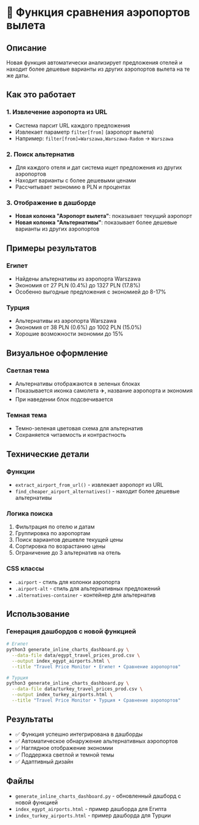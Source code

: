 # 🛫 Функция сравнения аэропортов вылета

## Описание
Новая функция автоматически анализирует предложения отелей и находит более дешевые варианты из других аэропортов вылета на те же даты.

## Как это работает

### 1. Извлечение аэропорта из URL
- Система парсит URL каждого предложения
- Извлекает параметр `filter[from]` (аэропорт вылета)
- Например: `filter[from]=Warszawa,Warszawa-Radom` → `Warszawa`

### 2. Поиск альтернатив
- Для каждого отеля и дат система ищет предложения из других аэропортов
- Находит варианты с более дешевыми ценами
- Рассчитывает экономию в PLN и процентах

### 3. Отображение в дашборде
- **Новая колонка "Аэропорт вылета"**: показывает текущий аэропорт
- **Новая колонка "Альтернативы"**: показывает более дешевые варианты из других аэропортов

## Примеры результатов

### Египет
- Найдены альтернативы из аэропорта Warszawa
- Экономия от 27 PLN (0.4%) до 1327 PLN (17.8%)
- Особенно выгодные предложения с экономией до 8-17%

### Турция  
- Альтернативы из аэропорта Warszawa
- Экономия от 38 PLN (0.6%) до 1002 PLN (15.0%)
- Хорошие возможности экономии до 15%

## Визуальное оформление

### Светлая тема
- Альтернативы отображаются в зеленых блоках
- Показывается иконка самолета ✈️, название аэропорта и экономия
- При наведении блок подсвечивается

### Темная тема
- Темно-зеленая цветовая схема для альтернатив
- Сохраняется читаемость и контрастность

## Технические детали

### Функции
- `extract_airport_from_url()` - извлекает аэропорт из URL
- `find_cheaper_airport_alternatives()` - находит более дешевые альтернативы

### Логика поиска
1. Фильтрация по отелю и датам
2. Группировка по аэропортам
3. Поиск вариантов дешевле текущей цены
4. Сортировка по возрастанию цены
5. Ограничение до 3 альтернатив на отель

### CSS классы
- `.airport` - стиль для колонки аэропорта
- `.airport-alt` - стиль для альтернативных предложений
- `.alternatives-container` - контейнер для альтернатив

## Использование

### Генерация дашбордов с новой функцией
```bash
# Египет
python3 generate_inline_charts_dashboard.py \
  --data-file data/egypt_travel_prices_prod.csv \
  --output index_egypt_airports.html \
  --title "Travel Price Monitor • Египет • Сравнение аэропортов"

# Турция  
python3 generate_inline_charts_dashboard.py \
  --data-file data/turkey_travel_prices_prod.csv \
  --output index_turkey_airports.html \
  --title "Travel Price Monitor • Турция • Сравнение аэропортов"
```

## Результаты
- ✅ Функция успешно интегрирована в дашборды
- ✅ Автоматическое обнаружение альтернативных аэропортов
- ✅ Наглядное отображение экономии
- ✅ Поддержка светлой и темной темы
- ✅ Адаптивный дизайн

## Файлы
- `generate_inline_charts_dashboard.py` - обновленный дашборд с новой функцией
- `index_egypt_airports.html` - пример дашборда для Египта
- `index_turkey_airports.html` - пример дашборда для Турции
